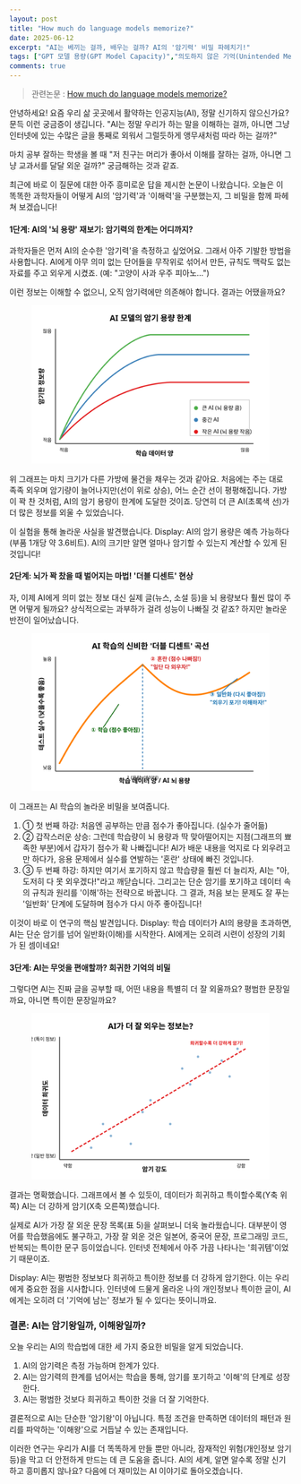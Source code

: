 ```yaml
---
layout: post
title: "How much do language models memorize?"
date: 2025-06-12
excerpt: "AI는 베끼는 걸까, 배우는 걸까? AI의 '암기력' 비밀 파헤치기!"
tags: ["GPT 모델 용량(GPT Model Capacity)","의도하지 않은 기억(Unintended Memorization)","일반화(Generalization)","멤버십 추론(Membership Inference)","Kolmogorov 복잡도(Kolmogorov Complexity)"]
comments: true
---
```

> 관련논문 : [How much do language models memorize?](https://arxiv.org/abs/2505.24832)

안녕하세요! 요즘 우리 삶 곳곳에서 활약하는 인공지능(AI), 정말 신기하지 않으신가요? 문득 이런 궁금증이 생깁니다. "AI는 정말 우리가 하는 말을 이해하는 걸까, 아니면 그냥 인터넷에 있는 수많은 글을 통째로 외워서 그럴듯하게 앵무새처럼 따라 하는 걸까?"

마치 공부 잘하는 학생을 볼 때 "저 친구는 머리가 좋아서 이해를 잘하는 걸까, 아니면 그냥 교과서를 달달 외운 걸까?" 궁금해하는 것과 같죠.

최근에 바로 이 질문에 대한 아주 흥미로운 답을 제시한 논문이 나왔습니다. 오늘은 이 똑똑한 과학자들이 어떻게 AI의 '암기력'과 '이해력'을 구분했는지, 그 비밀을 함께 파헤쳐 보겠습니다!

#### 1단계: AI의 '뇌 용량' 재보기: 암기력의 한계는 어디까지?

과학자들은 먼저 AI의 순수한 '암기력'을 측정하고 싶었어요. 그래서 아주 기발한 방법을 사용합니다. AI에게 아무 의미 없는 단어들을 무작위로 섞어서 만든, 규칙도 맥락도 없는 자료를 주고 외우게 시켰죠. (예: "고양이 사과 우주 피아노...")

이런 정보는 이해할 수 없으니, 오직 암기력에만 의존해야 합니다. 결과는 어땠을까요?

<figure>
    <img src="/assets/img/2025-06-12-How-much-do-language-models-memorize/image.svg">
</figure>

위 그래프는 마치 크기가 다른 가방에 물건을 채우는 것과 같아요. 처음에는 주는 대로 족족 외우며 암기량이 늘어나지만(선이 위로 상승), 어느 순간 선이 평평해집니다. 가방이 꽉 찬 것처럼, AI의 암기 용량이 한계에 도달한 것이죠. 당연히 더 큰 AI(초록색 선)가 더 많은 정보를 외울 수 있었습니다.

이 실험을 통해 놀라운 사실을 발견했습니다.
Display: AI의 암기 용량은 예측 가능하다 (부품 1개당 약 3.6비트).
AI의 크기만 알면 얼마나 암기할 수 있는지 계산할 수 있게 된 것입니다!

#### 2단계: 뇌가 꽉 찼을 때 벌어지는 마법! '더블 디센트' 현상

자, 이제 AI에게 의미 없는 정보 대신 실제 글(뉴스, 소설 등)을 뇌 용량보다 훨씬 많이 주면 어떻게 될까요? 상식적으로는 과부하가 걸려 성능이 나빠질 것 같죠? 하지만 놀라운 반전이 일어났습니다.

<figure>
    <img src="/assets/img/2025-06-12-How-much-do-language-models-memorize/image%20%281%29.svg">
</figure>

이 그래프는 AI 학습의 놀라운 비밀을 보여줍니다.

1. ① 첫 번째 하강: 처음엔 공부하는 만큼 점수가 좋아집니다. (실수가 줄어듦)
2. ② 갑작스러운 상승: 그런데 학습량이 뇌 용량과 딱 맞아떨어지는 지점(그래프의 뾰족한 부분)에서 갑자기 점수가 확 나빠집니다! AI가 배운 내용을 억지로 다 외우려고만 하다가, 응용 문제에서 실수를 연발하는 '혼란' 상태에 빠진 것입니다.
3. ③ 두 번째 하강: 하지만 여기서 포기하지 않고 학습량을 훨씬 더 늘리자, AI는 "아, 도저히 다 못 외우겠다!"라고 깨닫습니다. 그리고는 단순 암기를 포기하고 데이터 속의 규칙과 원리를 '이해'하는 전략으로 바꿉니다. 그 결과, 처음 보는 문제도 잘 푸는 '일반화' 단계에 도달하며 점수가 다시 아주 좋아집니다!

이것이 바로 이 연구의 핵심 발견입니다.
Display: 학습 데이터가 AI의 용량을 초과하면, AI는 단순 암기를 넘어 일반화(이해)를 시작한다.
AI에게는 오히려 시련이 성장의 기회가 된 셈이네요!

#### 3단계: AI는 무엇을 편애할까? 희귀한 기억의 비밀

그렇다면 AI는 진짜 글을 공부할 때, 어떤 내용을 특별히 더 잘 외울까요? 평범한 문장일까요, 아니면 특이한 문장일까요?

<figure>
    <img src="/assets/img/2025-06-12-How-much-do-language-models-memorize/image%20%283%29.svg">
</figure>

결과는 명확했습니다. 그래프에서 볼 수 있듯이, 데이터가 희귀하고 특이할수록(Y축 위쪽) AI는 더 강하게 암기(X축 오른쪽)했습니다.

실제로 AI가 가장 잘 외운 문장 목록(표 5)을 살펴보니 더욱 놀라웠습니다. 대부분이 영어를 학습했음에도 불구하고, 가장 잘 외운 것은 일본어, 중국어 문장, 프로그래밍 코드, 반복되는 특이한 문구 등이었습니다. 인터넷 전체에서 아주 가끔 나타나는 '희귀템'이었기 때문이죠.

Display: AI는 평범한 정보보다 희귀하고 특이한 정보를 더 강하게 암기한다.
이는 우리에게 중요한 점을 시사합니다. 인터넷에 드물게 올라온 나의 개인정보나 특이한 글이, AI에게는 오히려 더 '기억에 남는' 정보가 될 수 있다는 뜻이니까요.

### 결론: AI는 암기왕일까, 이해왕일까?

오늘 우리는 AI의 학습법에 대한 세 가지 중요한 비밀을 알게 되었습니다.

1. AI의 암기력은 측정 가능하며 한계가 있다.
2. AI는 암기력의 한계를 넘어서는 학습을 통해, 암기를 포기하고 '이해'의 단계로 성장한다.
3. AI는 평범한 것보다 희귀하고 특이한 것을 더 잘 기억한다.

결론적으로 AI는 단순한 '암기왕'이 아닙니다. 특정 조건을 만족하면 데이터의 패턴과 원리를 파악하는 '이해왕'으로 거듭날 수 있는 존재입니다.

이러한 연구는 우리가 AI를 더 똑똑하게 만들 뿐만 아니라, 잠재적인 위험(개인정보 암기 등)을 막고 더 안전하게 만드는 데 큰 도움을 줍니다. AI의 세계, 알면 알수록 정말 신기하고 흥미롭지 않나요? 다음에 더 재미있는 AI 이야기로 돌아오겠습니다.
